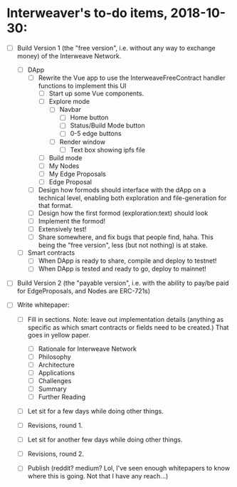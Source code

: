 # Interweaver's to-do items, 2018-10-30:

- [ ] Build Version 1 (the "free version", i.e. without any way to exchange money) of the Interweave Network.
  - [ ] DApp
    - [ ] Rewrite the Vue app to use the InterweaveFreeContract handler functions to implement this UI
      - [ ] Start up some Vue components.
      - [ ] Explore mode
        - [ ] Navbar
          - [ ] Home button
          - [ ] Status/Build Mode button
          - [ ] 0-5 edge buttons
        - [ ] Render window
          - [ ] Text box showing ipfs file
      - [ ] Build mode
      - [ ] My Nodes
      - [ ] My Edge Proposals
      - [ ] Edge Proposal
    - [ ] Design how formods should interface with the dApp on a technical level, enabling both exploration and file-generation for that format.
    - [ ] Design how the first formod (exploration:text) should look
    - [ ] Implement the formod!
    - [ ] Extensively test!
    - [ ] Share somewhere, and fix bugs that people find, haha. This being the "free version", less (but not nothing) is at stake.
  - [ ] Smart contracts
    - [ ] When DApp is ready to share, compile and deploy to testnet!
    - [ ] When DApp is tested and ready to go, deploy to mainnet!
    
- [ ] Build Version 2 (the "payable version", i.e. with the ability to pay/be paid for EdgeProposals, and Nodes are ERC-721s)

- [ ] Write whitepaper:
    - [ ] Fill in sections. Note: leave out implementation details (anything as specific as which smart contracts or fields need to be created.) That goes in yellow paper.
      - [ ] Rationale for Interweave Network
      - [ ] Philosophy
      - [ ] Architecture
      - [ ] Applications
      - [ ] Challenges
      - [ ] Summary
      - [ ] Further Reading
    - [ ] Let sit for a few days while doing other things.
    - [ ] Revisions, round 1.
    - [ ] Let sit for another few days while doing other things.
    - [ ] Revisions, round 2.
    - [ ] Publish (reddit? medium? Lol, I've seen enough whitepapers to know where this is going. Not that I have any reach...)
 



 

